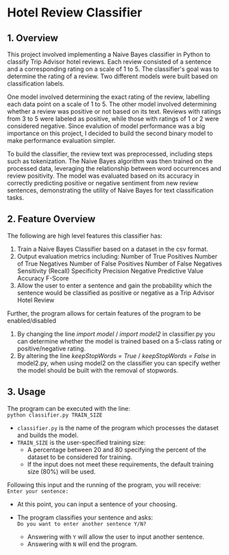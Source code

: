 # Hotel Review Classifier

## 1. Overview

This project involved implementing a Naive Bayes classifier in Python to classify Trip Advisor hotel reviews. Each review consisted of a sentence and a corresponding rating on a scale of 1 to 5. The classifier's goal was to determine the rating of a review. Two different models were built based on classification labels.

One model involved determining the exact rating of the review, labelling each data point on a scale of 1 to 5. The other model involved determining whether a review was positive or not based on its text. Reviews with ratings from 3 to 5 were labeled as positive, while those with ratings of 1 or 2 were considered negative. Since evalution of model performance was a big importance on this project, I decided to build the second binary model to make performance evaluation simpler.

To build the classifier, the review text was preprocessed, including steps such as tokenization. The Naive Bayes algorithm was then trained on the processed data, leveraging the relationship between word occurrences and review positivity. The model was evaluated based on its accuracy in correctly predicting positive or negative sentiment from new review sentences, demonstrating the utility of Naive Bayes for text classification tasks.

## 2. Feature Overview

The following are high level features this classifier has:

1. Train a Naive Bayes Classifier based on a dataset in the csv format. 
2. Output evaluation metrics including:
    Number of True Positives
    Number of True Negatives
    Number of False Positives
    Number of False Negatives
    Sensitivity (Recall)
    Specificity
    Precision
    Negative Predictive Value
    Accuracy
    F-Score
3. Allow the user to enter a sentence and gain the probability which the sentence would be classified as positive or negative as a Trip Advisor Hotel Review

Further, the program allows for certain features of the program to be enabled/disabled
1. By changing the line *import model* / *import model2* in classifier.py you can determine whether the model is trained based on a 5-class rating or positive/negative rating.
2. By altering the line *keepStopWords = True* / *keepStopWords = False* in model2.py, when using model2 on the classifier you can specify wether the model should be built with the removal of stopwords.

## 3. Usage

The program can be executed with the line:  
`python classifier.py TRAIN_SIZE`

- `classifier.py` is the name of the program which processes the dataset and builds the model.
- `TRAIN_SIZE` is the user-specified training size:
    - A percentage between 20 and 80 specifying the percent of the dataset to be considered for training.
    - If the input does not meet these requirements, the default training size (80%) will be used.

Following this input and the running of the program, you will receive:  
`Enter your sentence:`

- At this point, you can input a sentence of your choosing.
- The program classifies your sentence and asks:  
  `Do you want to enter another sentence Y/N?`

    - Answering with `Y` will allow the user to input another sentence.
    - Answering with `N` will end the program.

